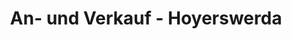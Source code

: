 ---
title: "An- und Verkauf - Hoyerswerda"
url: /hoyerswerda/an-und-verkauf-hoyerswerda/
shop: Gebrauchtwaren
---